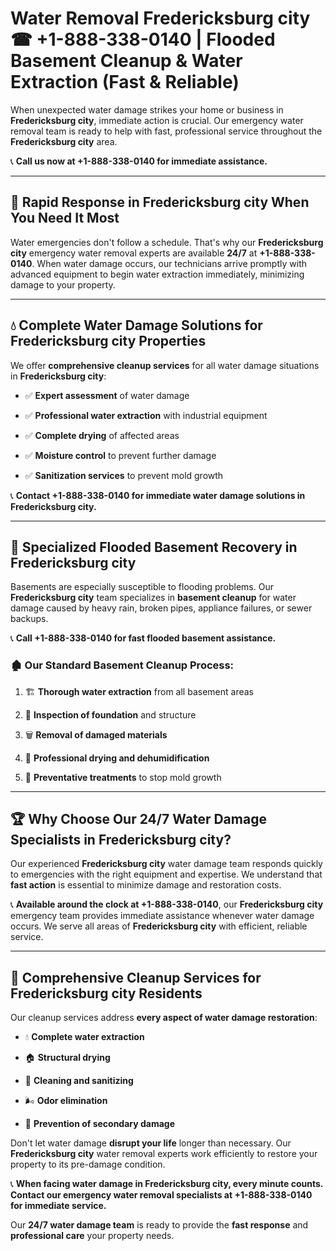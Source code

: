 # Water Removal Fredericksburg city ☎ +1-888-338-0140 | Flooded Basement Cleanup & Water Extraction (Fast & Reliable)

When unexpected water damage strikes your home or business in **Fredericksburg city**, immediate action is crucial. Our emergency water removal team is ready to help with fast, professional service throughout the **Fredericksburg city** area. 

📞 **Call us now at +1-888-338-0140 for immediate assistance.**
---
## 🚀 Rapid Response in Fredericksburg city When You Need It Most
Water emergencies don't follow a schedule. That's why our **Fredericksburg city** emergency water removal experts are available **24/7** at **+1-888-338-0140**. When water damage occurs, our technicians arrive promptly with advanced equipment to begin water extraction immediately, minimizing damage to your property.
---
## 💧 Complete Water Damage Solutions for Fredericksburg city Properties
We offer **comprehensive cleanup services** for all water damage situations in **Fredericksburg city**:
- ✅ **Expert assessment** of water damage  
- ✅ **Professional water extraction** with industrial equipment  
- ✅ **Complete drying** of affected areas  
- ✅ **Moisture control** to prevent further damage  
- ✅ **Sanitization services** to prevent mold growth  
📞 **Contact +1-888-338-0140 for immediate water damage solutions in Fredericksburg city.**
---
## 🌊 Specialized Flooded Basement Recovery in Fredericksburg city
Basements are especially susceptible to flooding problems. Our **Fredericksburg city** team specializes in **basement cleanup** for water damage caused by heavy rain, broken pipes, appliance failures, or sewer backups. 
📞 **Call +1-888-338-0140 for fast flooded basement assistance.**
### 🏚️ Our Standard Basement Cleanup Process:
1. 🏗️ **Thorough water extraction** from all basement areas  
2. 🔎 **Inspection of foundation** and structure  
3. 🗑️ **Removal of damaged materials**  
4. 💨 **Professional drying and dehumidification**  
5. 🚫 **Preventative treatments** to stop mold growth  
---
## 🏆 Why Choose Our 24/7 Water Damage Specialists in Fredericksburg city?
Our experienced **Fredericksburg city** water damage team responds quickly to emergencies with the right equipment and expertise. We understand that **fast action** is essential to minimize damage and restoration costs.
📞 **Available around the clock at +1-888-338-0140**, our **Fredericksburg city** emergency team provides immediate assistance whenever water damage occurs. We serve all areas of **Fredericksburg city** with efficient, reliable service.
---
## 🧹 Comprehensive Cleanup Services for Fredericksburg city Residents
Our cleanup services address **every aspect of water damage restoration**:
- 💧 **Complete water extraction**  
- 🏠 **Structural drying**  
- 🧼 **Cleaning and sanitizing**  
- 🌬️ **Odor elimination**  
- 🚫 **Prevention of secondary damage**  
Don't let water damage **disrupt your life** longer than necessary. Our **Fredericksburg city** water removal experts work efficiently to restore your property to its pre-damage condition.
📞 **When facing water damage in Fredericksburg city, every minute counts. Contact our emergency water removal specialists at +1-888-338-0140 for immediate service.**
Our **24/7 water damage team** is ready to provide the **fast response** and **professional care** your property needs.
